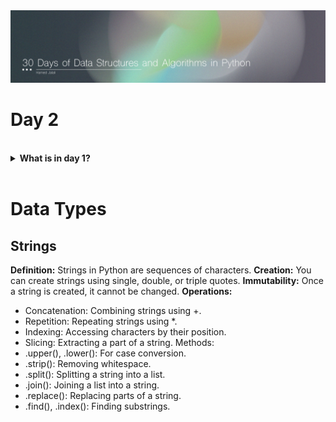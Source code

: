 <img src='../Files/Images/Header.jpg'>

# Day 2

<br>
<details>
<summary>
<strong>What is in day 1?</strong>  
</summary>

   - [Data Types](#Data-Types)
    

</details>


<br>

# Data Types

## Strings
**Definition:** Strings in Python are sequences of characters.
**Creation:** You can create strings using single, double, or triple quotes.
**Immutability:** Once a string is created, it cannot be changed.
**Operations:**
- Concatenation: Combining strings using +.
- Repetition: Repeating strings using *.
- Indexing: Accessing characters by their position.
- Slicing: Extracting a part of a string.
Methods:
- .upper(), .lower(): For case conversion.
- .strip(): Removing whitespace.
- .split(): Splitting a string into a list.
- .join(): Joining a list into a string.
- .replace(): Replacing parts of a string.
- .find(), .index(): Finding substrings.
